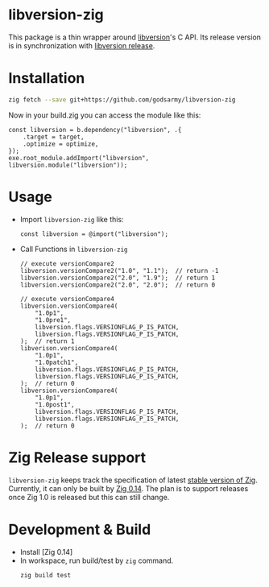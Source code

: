 # libversion-zig

This package is a thin wrapper around [libversion](https://github.com/repology/libversion)'s C API.
Its release version is in synchronization with [libversion release](https://github.com/repology/libversion/releases).

# Installation

```sh
zig fetch --save git+https://github.com/godsarmy/libversion-zig
```
Now in your build.zig you can access the module like this:

```zig
const libversion = b.dependency("libversion", .{
    .target = target,
    .optimize = optimize,
});
exe.root_module.addImport("libversion", libversion.module("libversion"));
```

# Usage

 - Import `libversion-zig` like this:
    ```zig
    const libversion = @import("libversion");
    ```
 - Call Functions in `libversion-zig`
    ```zig
    // execute versionCompare2
    libversion.versionCompare2("1.0", "1.1");  // return -1
    libversion.versionCompare2("2.0", "1.9");  // return 1
    libversion.versionCompare2("2.0", "2.0");  // return 0

    // execute versionCompare4
    libversion.versionCompare4(
        "1.0p1",
        "1.0pre1",
        libversion.flags.VERSIONFLAG_P_IS_PATCH,
        libversion.flags.VERSIONFLAG_P_IS_PATCH,
    );  // return 1
    libverison.versionCompare4(
        "1.0p1",
        "1.0patch1",
        libversion.flags.VERSIONFLAG_P_IS_PATCH,
        libversion.flags.VERSIONFLAG_P_IS_PATCH,
    );  // return 0
    libversion.versionCompare4(
        "1.0p1",
        "1.0post1",
        libversion.flags.VERSIONFLAG_P_IS_PATCH,
        libversion.flags.VERSIONFLAG_P_IS_PATCH,
    );  // return 0
    ```

# Zig Release support

`libversion-zig` keeps track the specification of latest [stable version of Zig](https://ziglang.org/download/).
Currently, it can only be built by [Zig 0.14](https://ziglang.org/download/0.14.0/release-notes.html).
The plan is to support releases once Zig 1.0 is released but this can still change.

# Development & Build

 - Install [Zig 0.14]
 - In workspace, run build/test by `zig` command.
    ```sh
    zig build test
    ```
